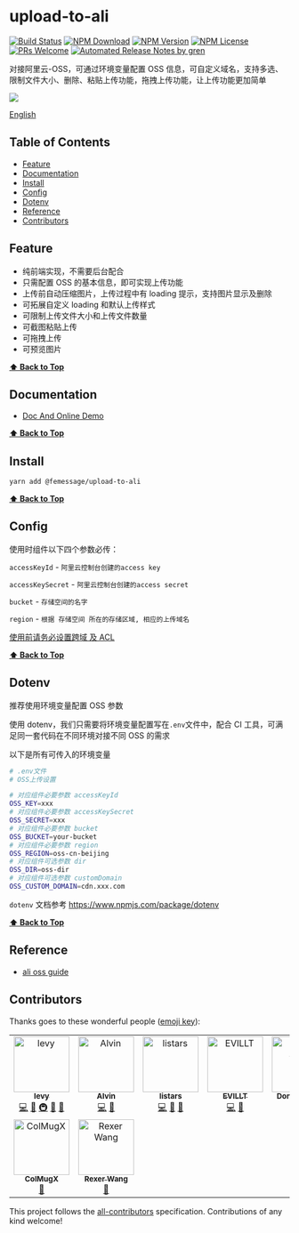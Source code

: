 # upload-to-ali

[![Build Status](https://travis-ci.com/FEMessage/upload-to-ali.svg?branch=master)](https://travis-ci.com/FEMessage/upload-to-ali)
[![NPM Download](https://img.shields.io/npm/dm/@femessage/upload-to-ali.svg)](https://www.npmjs.com/package/@femessage/upload-to-ali)
[![NPM Version](https://img.shields.io/npm/v/@femessage/upload-to-ali.svg)](https://www.npmjs.com/package/@femessage/upload-to-ali)
[![NPM License](https://img.shields.io/npm/l/@femessage/upload-to-ali.svg)](https://github.com/FEMessage/upload-to-ali/blob/master/LICENSE)
[![PRs Welcome](https://img.shields.io/badge/PRs-welcome-brightgreen.svg)](https://github.com/FEMessage/upload-to-ali/pulls)
[![Automated Release Notes by gren](https://img.shields.io/badge/%F0%9F%A4%96-release%20notes-00B2EE.svg)](https://github-tools.github.io/github-release-notes/)

对接阿里云-OSS，可通过环境变量配置 OSS 信息，可自定义域名，支持多选、限制文件大小、删除、粘贴上传功能，拖拽上传功能，让上传功能更加简单

![](https://cdn.nlark.com/yuque/0/2019/gif/224563/1561711675156-a7375e06-509a-4722-b2d7-2a2d1ca80008.gif#align=left&display=inline&height=461&originHeight=461&originWidth=480&size=0&status=done&width=480)

[English](./README-en.md)

## Table of Contents <!-- omit in toc -->

* [Feature](#feature)
* [Documentation](#documentation)
* [Install](#install)
* [Config](#config)
* [Dotenv](#dotenv)
* [Reference](#reference)
* [Contributors](#contributors)

## Feature

* 纯前端实现，不需要后台配合
* 只需配置 OSS 的基本信息，即可实现上传功能
* 上传前自动压缩图片，上传过程中有 loading 提示，支持图片显示及删除
* 可拓展自定义 loading 和默认上传样式
* 可限制上传文件大小和上传文件数量
* 可截图粘贴上传
* 可拖拽上传
* 可预览图片

**[⬆ Back to Top](#table-of-contents)**

## Documentation

* [Doc And Online Demo](https://femessage.github.io/upload-to-ali/)

**[⬆ Back to Top](#table-of-contents)**

## Install

```sh
yarn add @femessage/upload-to-ali
```

**[⬆ Back to Top](#table-of-contents)**

## Config

使用时组件以下四个参数必传：

`accessKeyId` - `阿里云控制台创建的access key`

`accessKeySecret` - `阿里云控制台创建的access secret`

`bucket` - `存储空间的名字`

`region` - `根据 存储空间 所在的存储区域, 相应的上传域名`

[使用前请务必设置跨域 及 ACL](https://help.aliyun.com/document_detail/32069.html?spm=a2c4g.11186623.6.920.9ddd5557vJ6QU7)

**[⬆ Back to Top](#table-of-contents)**

## Dotenv

推荐使用环境变量配置 OSS 参数

使用 dotenv，我们只需要将环境变量配置写在`.env`文件中，配合 CI 工具，可满足同一套代码在不同环境对接不同 OSS 的需求

以下是所有可传入的环境变量

```sh
# .env文件
# OSS上传设置

# 对应组件必要参数 accessKeyId
OSS_KEY=xxx
# 对应组件必要参数 accessKeySecret
OSS_SECRET=xxx
# 对应组件必要参数 bucket
OSS_BUCKET=your-bucket
# 对应组件必要参数 region
OSS_REGION=oss-cn-beijing
# 对应组件可选参数 dir
OSS_DIR=oss-dir
# 对应组件可选参数 customDomain
OSS_CUSTOM_DOMAIN=cdn.xxx.com
```

`dotenv` 文档参考 https://www.npmjs.com/package/dotenv

**[⬆ Back to Top](#table-of-contents)**

## Reference

* [ali oss guide](docs/ali-oss-guide.md)

## Contributors

Thanks goes to these wonderful people ([emoji key](https://allcontributors.org/docs/en/emoji-key)):

<!-- ALL-CONTRIBUTORS-LIST:START - Do not remove or modify this section -->

<!-- prettier-ignore -->
<table><tr><td align="center"><a href="http://levy.work"><img src="https://avatars3.githubusercontent.com/u/9384365?v=4" width="100px;" alt="levy"/><br /><sub><b>levy</b></sub></a><br /><a href="https://github.com/FEMessage/upload-to-ali/commits?author=levy9527" title="Code">💻</a> <a href="#review-levy9527" title="Reviewed Pull Requests">👀</a> <a href="#infra-levy9527" title="Infrastructure (Hosting, Build-Tools, etc)">🚇</a> <a href="#blog-levy9527" title="Blogposts">📝</a> <a href="#ideas-levy9527" title="Ideas, Planning, & Feedback">🤔</a></td><td align="center"><a href="https://github.com/Alvin-Liu"><img src="https://avatars0.githubusercontent.com/u/11909145?v=4" width="100px;" alt="Alvin"/><br /><sub><b>Alvin</b></sub></a><br /><a href="https://github.com/FEMessage/upload-to-ali/commits?author=Alvin-Liu" title="Code">💻</a> <a href="#review-Alvin-Liu" title="Reviewed Pull Requests">👀</a></td><td align="center"><a href="https://github.com/listars"><img src="https://avatars2.githubusercontent.com/u/20613509?v=4" width="100px;" alt="listars"/><br /><sub><b>listars</b></sub></a><br /><a href="https://github.com/FEMessage/upload-to-ali/commits?author=listars" title="Code">💻</a> <a href="#review-listars" title="Reviewed Pull Requests">👀</a> <a href="https://github.com/FEMessage/upload-to-ali/commits?author=listars" title="Documentation">📖</a></td><td align="center"><a href="https://evila.me"><img src="https://avatars3.githubusercontent.com/u/19513289?v=4" width="100px;" alt="EVILLT"/><br /><sub><b>EVILLT</b></sub></a><br /><a href="https://github.com/FEMessage/upload-to-ali/commits?author=evillt" title="Code">💻</a> <a href="https://github.com/FEMessage/upload-to-ali/commits?author=evillt" title="Documentation">📖</a></td><td align="center"><a href="https://donaldshen.github.io/portfolio"><img src="https://avatars3.githubusercontent.com/u/19591950?v=4" width="100px;" alt="Donald Shen"/><br /><sub><b>Donald Shen</b></sub></a><br /><a href="https://github.com/FEMessage/upload-to-ali/commits?author=donaldshen" title="Code">💻</a> <a href="https://github.com/FEMessage/upload-to-ali/commits?author=donaldshen" title="Documentation">📖</a></td><td align="center"><a href="http://67.216.223.155/resume/"><img src="https://avatars3.githubusercontent.com/u/26338853?v=4" width="100px;" alt="OuZuYu"/><br /><sub><b>OuZuYu</b></sub></a><br /><a href="https://github.com/FEMessage/upload-to-ali/issues?q=author%3AOuZuYu" title="Bug reports">🐛</a></td><td align="center"><a href="https://justcodeit.fun"><img src="https://avatars1.githubusercontent.com/u/18013127?v=4" width="100px;" alt="轻剑快马"/><br /><sub><b>轻剑快马</b></sub></a><br /><a href="https://github.com/FEMessage/upload-to-ali/commits?author=xrr2016" title="Documentation">📖</a></td></tr><tr><td align="center"><a href="https://colmugx.github.io"><img src="https://avatars1.githubusercontent.com/u/21327913?v=4" width="100px;" alt="ColMugX"/><br /><sub><b>ColMugX</b></sub></a><br /><a href="https://github.com/FEMessage/upload-to-ali/issues?q=author%3Acolmugx" title="Bug reports">🐛</a></td><td align="center"><a href="https://rexer.wang"><img src="https://avatars2.githubusercontent.com/u/15629940?v=4" width="100px;" alt="Rexer Wang"/><br /><sub><b>Rexer Wang</b></sub></a><br /><a href="https://github.com/FEMessage/upload-to-ali/issues?q=author%3Arexerwang" title="Bug reports">🐛</a></td></tr></table>

<!-- ALL-CONTRIBUTORS-LIST:END -->

This project follows the [all-contributors](https://github.com/all-contributors/all-contributors) specification. Contributions of any kind welcome!
